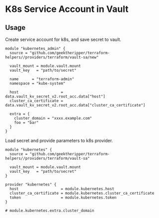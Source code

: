 # K8s Service Account in Vault

## Usage

Create service account for k8s, and save secret to vault.

```hcl
module "kubernetes_admin" {
  source = "github.com/geektheripper/terraform-helpers//providers/terraform/vault-sa/new"

  vault_mount = module.vault.mount
  vault_key   = "path/to/secret"

  name      = "terraform-admin"
  namespace = "kube-system"

  host                   = data.vault_kv_secret_v2.root_acc.data["host"]
  cluster_ca_certificate = data.vault_kv_secret_v2.root_acc.data["cluster_ca_certificate"]

  extra = {
    cluster_domain = "xxxx.example.com"
    foo = "bar"
  }
}
```

Load secret and provide parameters to k8s provider.

```hcl
module "kubernetes" {
  source = "github.com/geektheripper/terraform-helpers//providers/terraform/vault-sa"

  vault_mount = module.vault.mount
  vault_key   = "path/to/secret"
}

provider "kubernetes" {
  host                   = module.kubernetes.host
  cluster_ca_certificate = module.kubernetes.cluster_ca_certificate
  token                  = module.kubernetes.token
}

# module.kubernetes.extra.cluster_domain
```
